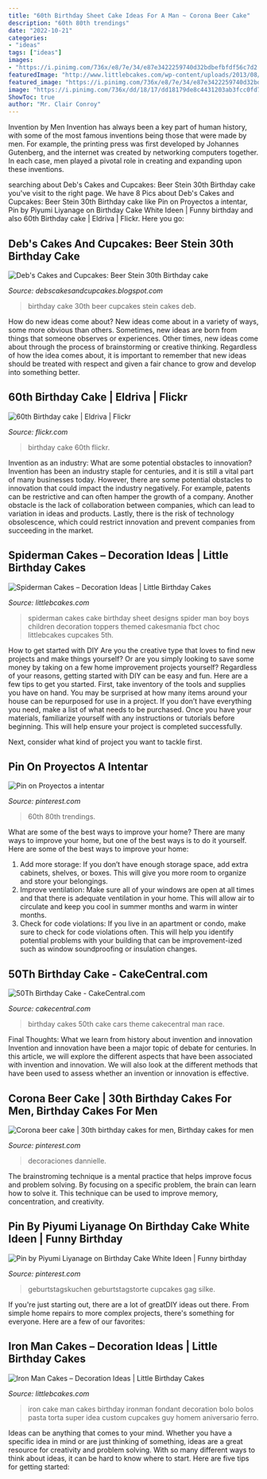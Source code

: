 ```yaml
---
title: "60th Birthday Sheet Cake Ideas For A Man ~ Corona Beer Cake"
description: "60th 80th trendings"
date: "2022-10-21"
categories:
- "ideas"
tags: ["ideas"]
images:
- "https://i.pinimg.com/736x/e8/7e/34/e87e3422259740d32bdbefbfdf56c7d2.jpg"
featuredImage: "http://www.littlebcakes.com/wp-content/uploads/2013/08/Spiderman-Birthday-Cakes.jpg"
featured_image: "https://i.pinimg.com/736x/e8/7e/34/e87e3422259740d32bdbefbfdf56c7d2.jpg"
image: "https://i.pinimg.com/736x/dd/18/17/dd18179de8c4431203ab3fcc0fd7079f.jpg"
ShowToc: true
author: "Mr. Clair Conroy"
---
```



Invention by Men
Invention has always been a key part of human history, with some of the most famous inventions being those that were made by men. For example, the printing press was first developed by Johannes Gutenberg, and the internet was created by networking computers together. In each case, men played a pivotal role in creating and expanding upon these inventions.

	

		
searching about Deb&#039;s Cakes and Cupcakes: Beer Stein 30th Birthday cake you've visit to the right page. We have 8 Pics about Deb&#039;s Cakes and Cupcakes: Beer Stein 30th Birthday cake like Pin on Proyectos a intentar, Pin by Piyumi Liyanage on Birthday Cake White Ideen | Funny birthday and also 60th Birthday cake | Eldriva | Flickr. Here you go:
		
    
## Deb&#039;s Cakes And Cupcakes: Beer Stein 30th Birthday Cake

<img loading=lazy src="https://4.bp.blogspot.com/-p5zv8f5c1fQ/TpQqiXYk4XI/AAAAAAAAAx4/Ot7iDqG0C5w/s1600/IMG_0406.JPG" onerror="this.onerror=null;this.src='https://tse3.mm.bing.net/th?id=OIP.M0wGOl-hgbV28p9Ep27MDAHaFj&amp;pid=15.1';" alt="Deb&#039;s Cakes and Cupcakes: Beer Stein 30th Birthday cake">

_Source: debscakesandcupcakes.blogspot.com_

>birthday cake 30th beer cupcakes stein cakes deb. 

	

How do new ideas come about?
New ideas come about in a variety of ways, some more obvious than others. Sometimes, new ideas are born from things that someone observes or experiences. Other times, new ideas come about through the process of brainstorming or creative thinking. Regardless of how the idea comes about, it is important to remember that new ideas should be treated with respect and given a fair chance to grow and develop into something better.

    
## 60th Birthday Cake | Eldriva | Flickr

<img loading=lazy src="https://c1.staticflickr.com/9/8034/7955317362_c206786df6_b.jpg" onerror="this.onerror=null;this.src='https://tse2.mm.bing.net/th?id=OIP.F6F59_JykZBdOCvERhkhfQHaLG&amp;pid=15.1';" alt="60th Birthday cake | Eldriva | Flickr">

_Source: flickr.com_

>birthday cake 60th flickr. 

	

Invention as an industry: What are some potential obstacles to innovation?
Invention has been an industry staple for centuries, and it is still a vital part of many businesses today. However, there are some potential obstacles to innovation that could impact the industry negatively. For example, patents can be restrictive and can often hamper the growth of a company. Another obstacle is the lack of collaboration between companies, which can lead to variation in ideas and products. Lastly, there is the risk of technology obsolescence, which could restrict innovation and prevent companies from succeeding in the market.

    
## Spiderman Cakes – Decoration Ideas | Little Birthday Cakes

<img loading=lazy src="http://www.littlebcakes.com/wp-content/uploads/2013/08/Spiderman-Birthday-Cakes.jpg" onerror="this.onerror=null;this.src='https://tse2.mm.bing.net/th?id=OIP.JV2xibY93_1-uvV2w5310gHaFT&amp;pid=15.1';" alt="Spiderman Cakes – Decoration Ideas | Little Birthday Cakes">

_Source: littlebcakes.com_

>spiderman cakes cake birthday sheet designs spider man boy boys children decoration toppers themed cakesmania fbct choc littlebcakes cupcakes 5th. 

	

How to get started with DIY
Are you the creative type that loves to find new projects and make things yourself? Or are you simply looking to save some money by taking on a few home improvement projects yourself? Regardless of your reasons, getting started with DIY can be easy and fun. Here are a few tips to get you started.
First, take inventory of the tools and supplies you have on hand. You may be surprised at how many items around your house can be repurposed for use in a project. If you don’t have everything you need, make a list of what needs to be purchased. Once you have your materials, familiarize yourself with any instructions or tutorials before beginning. This will help ensure your project is completed successfully.

Next, consider what kind of project you want to tackle first.

    
## Pin On Proyectos A Intentar

<img loading=lazy src="https://i.pinimg.com/736x/e8/7e/34/e87e3422259740d32bdbefbfdf56c7d2.jpg" onerror="this.onerror=null;this.src='https://tse2.mm.bing.net/th?id=OIP.Ech_mF5Oj6f6oKzxZfQPKAHaNK&amp;pid=15.1';" alt="Pin on Proyectos a intentar">

_Source: pinterest.com_

>60th 80th trendings. 

	

What are some of the best ways to improve your home?
There are many ways to improve your home, but one of the best ways is to do it yourself. Here are some of the best ways to improve your home: 
1. Add more storage: If you don’t have enough storage space, add extra cabinets, shelves, or boxes. This will give you more room to organize and store your belongings. 
2. Improve ventilation: Make sure all of your windows are open at all times and that there is adequate ventilation in your home. This will allow air to circulate and keep you cool in summer months and warm in winter months. 
3. Check for code violations: If you live in an apartment or condo, make sure to check for code violations often. This will help you identify potential problems with your building that can be improvement-ized such as window soundproofing or insulation changes.

    
## 50Th Birthday Cake - CakeCentral.com

<img loading=lazy src="https://cdn001.cakecentral.com/gallery/2015/03/900_799754cjDm_50th-birthday-cake.jpg" onerror="this.onerror=null;this.src='https://tse4.mm.bing.net/th?id=OIP.kDA_y76PQj_MxtRP874kYwHaFj&amp;pid=15.1';" alt="50Th Birthday Cake - CakeCentral.com">

_Source: cakecentral.com_

>birthday cakes 50th cake cars theme cakecentral man race. 

	

Final Thoughts: What we learn from history about invention and innovation
Invention and innovation have been a major topic of debate for centuries. In this article, we will explore the different aspects that have been associated with invention and innovation. We will also look at the different methods that have been used to assess whether an invention or innovation is effective.

    
## Corona Beer Cake | 30th Birthday Cakes For Men, Birthday Cakes For Men

<img loading=lazy src="https://i.pinimg.com/736x/57/e3/aa/57e3aafc4aeec7f2f8c53ae9b8bfe47e.jpg" onerror="this.onerror=null;this.src='https://tse1.mm.bing.net/th?id=OIP.xYFtAPeVriCPpwlduzfBJAHaJ3&amp;pid=15.1';" alt="Corona beer cake | 30th birthday cakes for men, Birthday cakes for men">

_Source: pinterest.com_

>decoraciones dannielle. 

	

The brainstroming technique is a mental practice that helps improve focus and problem solving. By focusing on a specific problem, the brain can learn how to solve it. This technique can be used to improve memory, concentration, and creativity.

    
## Pin By Piyumi Liyanage On Birthday Cake White Ideen | Funny Birthday

<img loading=lazy src="https://i.pinimg.com/736x/dd/18/17/dd18179de8c4431203ab3fcc0fd7079f.jpg" onerror="this.onerror=null;this.src='https://tse3.mm.bing.net/th?id=OIP.p8PzkFsxE6bmTyjbI6-LbwHaJ4&amp;pid=15.1';" alt="Pin by Piyumi Liyanage on Birthday Cake White Ideen | Funny birthday">

_Source: pinterest.com_

>geburtstagskuchen geburtstagstorte cupcakes gag silke. 

	

If you're just starting out, there are a lot of greatDIY ideas out there. From simple home repairs to more complex projects, there's something for everyone. Here are a few of our favorites: 

    
## Iron Man Cakes – Decoration Ideas | Little Birthday Cakes

<img loading=lazy src="http://www.littlebcakes.com/wp-content/uploads/2014/01/Iron-Man-Cake.jpg" onerror="this.onerror=null;this.src='https://tse1.mm.bing.net/th?id=OIP.AXoj0X3ssCpu-0jZqmshuwHaHn&amp;pid=15.1';" alt="Iron Man Cakes – Decoration Ideas | Little Birthday Cakes">

_Source: littlebcakes.com_

>iron cake man cakes birthday ironman fondant decoration bolo bolos pasta torta super idea custom cupcakes guy homem aniversario ferro. 

	

Ideas can be anything that comes to your mind. Whether you have a specific idea in mind or are just thinking of something, ideas are a great resource for creativity and problem solving. With so many different ways to think about ideas, it can be hard to know where to start. Here are five tips for getting started: 

